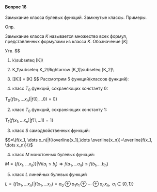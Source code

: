 #### Вопрос 16

Замыкание класса булевых функций. Замкнутые классы. Примеры.

Опр.

Замыкание класса $K$ называется множество всех формул, представленных формулами из класса $K$. Обозначение $[K]$

Утв.
$$
1. k\subseteq [K]\\
2. K_1\subseteq K_2\Rightarrow [K_1]\subseteq [K_2]\\
3. [[K]] = [K]
$$
Рассмотрим 5 функций(классов функций):

1. класс $T_0$ функций, сохраняющих константу 0:

$T_0\{f(x_1,\dots x_n)|f(0,\dots 0) = 0\}$

2. класс $T_0$ функций, сохраняющих константу 1:

$T_1\{f(x_1, \dots x_n)|f(1,\dots 1) = 1\}$

3. класс $S$ самодвойственных функций:

$S=\{f(x_1, \dots x_n)|f(\overline{x_1},\dots \overline{x_n})=\overline{f(x_1, \dots x_n)}\}$

4. класс $M$ монотонных булевых функций:

$M=\{f(x_1, \dots x_n)\}|\forall i(a_i\leq b_i)\Rightarrow f(a_1, \dots a_n)\leq f(b_1, \dots b_n)$

5. класс $L$ линейных булевых функций

$L=\{f(x_1, \dots x_n)|f(x_1, \dots x_n) =a_0\oplus a_1x_1\oplus\cdots\oplus a_nx_n,\;\; a_i\in\{0,1\}\}$